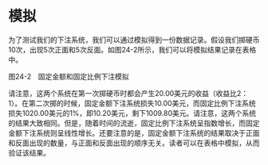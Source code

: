 # 模拟

为了测试我们的下注系统，我们可以通过模拟得到一份数据记录。假设我们掷硬币10次，出现5次正面和5次反面。如图24-2所示，我们可以将模拟结果记录在表格中。

[](http://popImage?src='../Images/574-1.jpg')

图24-2　固定金额和固定比例下注模拟

请注意，这两个系统在第一次掷硬币时都会产生20.00美元的收益（收益比2：1）。在第二次掷的时候，固定金额下注系统损失10.00美元，而固定比例下注系统损失1020.00美元的1%，即10.20美元，剩下1009.80美元。请注意，这两个系统的结果大致相同。但是，随着时间的流逝，固定比例下注系统呈指数增长，而固定金额下注系统则呈线性增长。还要注意的是，固定金额下注系统的结果取决于正面和反面出现的数量，与正面和反面出现的顺序无关。读者可以在表格中模拟，从而验证该结果。